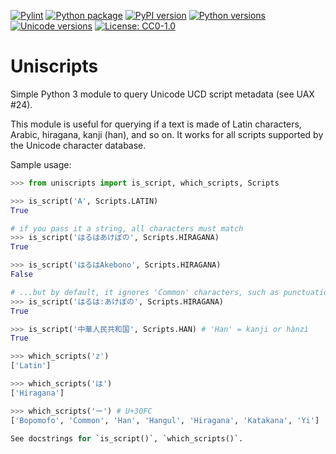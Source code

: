 [![Pylint](https://github.com/gaspardpetit/uniscripts/actions/workflows/pylint.yml/badge.svg)](https://github.com/gaspardpetit/uniscripts/actions/workflows/pylint.yml)
[![Python package](https://github.com/gaspardpetit/uniscripts/actions/workflows/python-package.yml/badge.svg)](https://github.com/gaspardpetit/uniscripts/actions/workflows/python-package.yml)
[![PyPI version](https://badge.fury.io/py/uniscripts.svg)](https://pypi.python.org/pypi/uniscripts/)
[![Python versions](https://img.shields.io/pypi/pyversions/uniscripts.svg)](https://pypi.org/project/uniscripts/)
[![Unicode versions](https://img.shields.io/badge/Unicode%20-15.1-blue.svg)](https://www.unicode.org/charts/)
[![License: CC0-1.0](https://img.shields.io/badge/License-CC0_1.0-lightgrey.svg)](http://creativecommons.org/publicdomain/zero/1.0/)

# Uniscripts

Simple Python 3 module to query Unicode UCD script metadata (see UAX #24).

This module is useful for querying if a text is made of Latin characters,
Arabic, hiragana, kanji (han), and so on.  It works for all scripts supported
by the Unicode character database.

Sample usage:

```python
>>> from uniscripts import is_script, which_scripts, Scripts

>>> is_script('A', Scripts.LATIN)
True

# if you pass it a string, all characters must match
>>> is_script('はるはあけぼの', Scripts.HIRAGANA)
True

>>> is_script('はるはAkebono', Scripts.HIRAGANA)
False

# ...but by default, it ignores 'Common' characters, such as punctuation.
>>> is_script('はるは:あけぼの', Scripts.HIRAGANA)
True

>>> is_script('中華人民共和国', Scripts.HAN) # 'Han' = kanji or hànzì
True

>>> which_scripts('z')
['Latin']

>>> which_scripts('は')
['Hiragana']

>>> which_scripts('ー') # U+30FC
['Bopomofo', 'Common', 'Han', 'Hangul', 'Hiragana', 'Katakana', 'Yi']

See docstrings for `is_script()`, `which_scripts()`.
